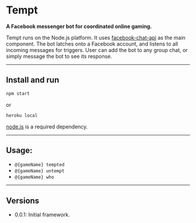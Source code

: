 # Tempt
**A Facebook messenger bot for coordinated online gaming.**

Tempt runs on the Node.js platform. It uses [facebook-chat-api](https://github.com/Schmavery/facebook-chat-api) as the main component. The bot latches onto a Facebook account, and listens to all incoming messages for triggers. User can add the bot to any group chat, or simply message the bot to see its response.

-----------------------------------------------------------
## Install and run
```bash
npm start
```
or
```bash
heroku local
```

[node.js](https://nodejs.org/en/) is a required dependency.

-----------------------------------------------------------
## Usage:
* `@{gameName} tempted`
* `@{gameName} untempt`
* `@{gameName} who`

-----------------------------------------------------------
## Versions
- 0.0.1: Initial framework.